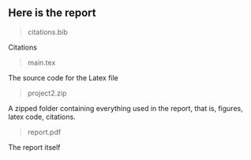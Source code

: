 ## Here is the report

>citations.bib

Citations

>main.tex

The source code for the Latex file

>project2.zip

A zipped folder containing everything used in the report, that is, figures, latex code, citations.

>report.pdf

The report itself